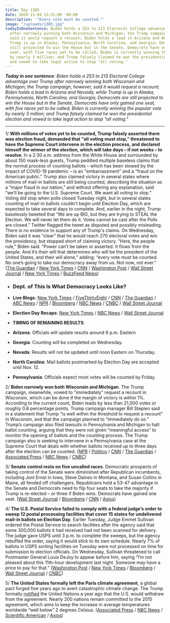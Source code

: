 ```yaml
---
title: Day 1385
date: 2020-11-04 13:51:00 -08:00
description: '"Every vote must be counted."'
image: "/uploads/1385.jpg"
todayInOneSentence: Biden holds a 253 to 213 Electoral College advantage over Trump
  after narrowly winning both Wisconsin and Michigan; the Trump campaign, however,
  said it would request a recount; Biden holds a lead in Arizona and Nevada, while
  Trump is up in Alaska, Pennsylvania, North Carolina, and Georgia; Democrats are
  still projected to win the House but in the Senate, Democrats have only gained one
  seat, with five races yet to be called; Biden is currently winning the popular vote
  by nearly 3 million; and Trump falsely claimed he won the presidential election
  and vowed to take legal action to stop "all voting."
---
```


***Today in one sentence**: Biden holds a 253 to 213 Electoral College advantage over Trump after narrowly winning both Wisconsin and Michigan; the Trump campaign, however, said it would request a recount; Biden holds a lead in Arizona and Nevada, while Trump is up in Alaska, Pennsylvania, North Carolina, and Georgia; Democrats are still projected to win the House but in the Senate, Democrats have only gained one seat, with five races yet to be called; Biden is currently winning the popular vote by nearly 3 million; and Trump falsely claimed he won the presidential election and vowed to take legal action to stop "all voting."*

---

1/ **With millions of votes yet to be counted, Trump falsely asserted there was election fraud, demanded that "all voting must stop," threatened to have the Supreme Court intervene in the election process, and declared himself the winner of the election, which will take days – if not weeks – to resolve**. In a 2:30 a.m. address from the White House and surrounded by about 150 mask-less guests, Trump peddled multiple baseless claims that the normal process of counting ballots – which has been slowed by the impact of COVID-19 pandemic – is an "embarrassment" and a "fraud on the American public." Trump also claimed victory in several states where millions of mail-in ballots are still being counted, describing the situation as a “major fraud in our nation,” and without offering any explanation, said “we’ll be going to the U.S. Supreme Court. We want all voting to stop.” Voting did stop when polls closed Tuesday night, but in several states counting of mail-in ballots couldn’t begin until Election Day, which are expected to take several days to complete. And, earlier in the night, Trump baselessly tweeted that “We are up BIG, but they are trying to STEAL the Election. We will never let them do it. Votes cannot be cast after the Polls are closed.” Twitter flagged the tweet as disputed and possibly misleading. There is no evidence to support any of Trump's claims. On Wednesday, Biden said it was “clear” that he would reach 270 electoral votes and win the presidency, but stopped short of claiming victory. “Here, the people rule,” Biden said. “Power can’t be taken or asserted. It flows from the people. And it’s their will that determines who will be the president of the United States, and their will alone," adding: “every vote must be counted. No one’s going to take our democracy away from us. Not now, not ever.” ([The Guardian](https://www.theguardian.com/us-news/2020/nov/03/america-votes-trump-biden-us-election) / [New York Times](https://www.nytimes.com/2020/11/04/us/politics/election-trump-biden-recap.html) / [CNN](https://www.cnn.com/2020/11/04/politics/trump-election-results/index.html) / [Washington Post](https://www.washingtonpost.com/elections/2020/11/03/trump-biden-election-live-updates/#link-FNW4S4M7ARAWFPY2GOICS3VZ6Y) / [Wall Street Journal](https://www.wsj.com/articles/in-election-night-remarks-trump-biden-jockey-for-position-11604475526) / [New York Times](https://www.nytimes.com/live/2020/11/04/us/election-results/we-will-be-the-winners-biden-predicts) / [BuzzFeed News](https://www.buzzfeednews.com/article/kadiagoba/trump-election-night-speech))

* ### Dept. of This Is What Democracy Looks Like?

* **Live Blogs**: [New York Times](https://www.nytimes.com/live/2020/11/04/us/election-results) / [FiveThirtyEight](https://fivethirtyeight.com/live-blog/2020-election-results-coverage/) / [CNN](https://www.cnn.com/politics/live-news/election-results-and-news-11-04-20/index.html) / [The Guardian](https://www.theguardian.com/us-news/live/2020/nov/04/us-election-2020-votes-live-updates-donald-trump-joe-biden-latest-presidential-news-updates) / [ABC News](https://abcnews.go.com/Politics/live-updates/2020-election-campaign-vote/?id=73960714) / [NPR](https://apps.npr.org/liveblogs/20201103-election/) / [Bloomberg](https://www.bloomberg.com/news/live-blog/2020-10-08/election-night-in-the-u-s?srnd=premium) / [NBC News](https://www.nbcnews.com/politics/2020-election/live-blog/2020-11-04-trump-biden-election-results-n1246346) / [CNBC](https://www.cnbc.com/2020/11/04/election-live-results-updates-trump-biden.html) / [Wall Street Journal](https://www.wsj.com/livecoverage/trump-biden-election-day-2020?mod=hp_theme_election-2020-ribbon)

* **Election Day Recaps**: [New York Times](https://www.nytimes.com/2020/11/04/us/politics/election-trump-biden-recap.html) / [NBC News](https://www.nbcnews.com/politics/2020-election/live-blog/election-day-2020-live-updates-n1245892) / [Wall Street Journal](https://www.wsj.com/articles/election-2020-results-trump-biden-1104-11604492445?mod=politics_lead_pos1)

* **TIMING OF REMAINING RESULTS**:

* **Arizona**: Officials  will update results around 9 p.m. Eastern

* **Georgia**: Counting will be completed on Wednesday.

* **Nevada**: Results will not be updated until noon Eastern on Thursday.

* **North Carolina**: Mail ballots postmarked by Election Day are accepted until Nov. 12.

* **Pennsylvania**: Officials expect most votes will be counted by Friday.

2/ **Biden narrowly won both Wisconsin and Michigan**. The Trump campaign, meanwhile, vowed to "immediately" request a recount in Wisconsin, which can be done if the margin of victory is within 1%. According to the current count, Biden leads by less than 21,000 votes or roughly 0.6 percentage points. Trump campaign manager Bill Stepien said in a statement that Trump “is well within the threshold to request a recount” in Wisconsin, and that the campaign planned to “immediately do so.” Trump’s campaign also filed lawsuits in Pennsylvania and Michigan to halt ballot counting, arguing that they were not given “meaningful access” to monitor the opening of ballots and the counting process. The Trump campaign also is seeking to intervene in a Pennsylvania case at the Supreme Court that deals with whether ballots received up to three days after the election can be counted.  ([NPR](https://apps.npr.org/liveblogs/20201103-election/#biden-wins-wisconsin-per-ap-335) / [Politico](https://www.politico.com/news/2020/11/03/presidential-election-2020-433952) / [CNN](https://www.cnn.com/politics/live-news/election-results-and-news-11-04-20/h_a81855775d03c8891ec256a4b4627a5d) / [The Guardian](https://www.theguardian.com/us-news/live/2020/nov/04/us-election-2020-votes-live-updates-donald-trump-joe-biden-latest-presidential-news-updates?page=with:block-5fa2e9488f08f1bf4842cf93#block-5fa2e9488f08f1bf4842cf93) / [Associated Press](https://apnews.com/article/donald-trump-seeks-voting-stop-25762f69b27dfbccc4fd8077fb5fdc91) / [NBC News](https://www.nbcnews.com/politics/2020-election/trump-biden-wait-vote-counting-continues-states-michigan-pennsylvania-n1246402) / [CNBC](https://www.cnbc.com/2020/11/04/wisconsin-election-official-says-all-votes-counted-biden-in-the-lead-nbc-has-not-made-a-call.html))

3/ **Senate control rests on five uncalled races**. Democratic prospects of taking control of the Senate were diminished after Republican incumbents, including Joni Ernst in Iowa, Steve Daines in Montana, and Susan Collins in Maine, all fended off challengers. Republicans hold a 53-47 advantage in the Senate and Democrats need to flip four seats to take the majority if Trump is re-elected – or three if Biden wins. Democrats have gained one seat. ([Wall Street Journal](https://www.wsj.com/articles/senate-election-2020-results-11-04-2020-11604511606) / [Bloomberg](https://www.bloomberg.com/news/articles/2020-11-04/democrats-bid-for-senate-gets-early-test-as-first-polls-close?sref=MIBMEEoj) / [CNN](https://www.cnn.com/politics/live-news/senate-house-election-results-2020/h_7adc53c2eab517c5a26e02fdbbf64efc) / [Axios](https://www.axios.com/susan-collins-maine-senate-win-56e7b63b-fbf7-4dca-8b85-ea26d789a24c.html))

4/ **The U.S. Postal Service failed to comply with a federal judge’s order to sweep 12 postal processing facilities that cover 15 states for undelivered mail-in ballots on Election Day**. Earlier Tuesday, Judge Emmet Sullivan ordered the Postal Service to search facilities after the agency said that some 300,000 ballots it had received had not been scanned for delivery. The judge gave USPS until 3 p.m. to complete the sweeps, but the agency rebuffed the order, saying it would stick to its own schedule. Nearly 7% of ballots in USPS sorting facilities on Tuesday were not processed on time for submission to election officials. On Wednesday, Sullivan threatened to call Postmaster General Louis DeJoy to appear before him, saying “I’m not pleased about this 11th-hour development last night. Someone may have a price to pay for that.” ([Washington Post](https://www.washingtonpost.com/business/2020/11/03/election-ballot-delays-usps/) / [New York Times](https://www.nytimes.com/2020/11/04/us/politics/usps-ballots.html) / [Bloomberg](https://www.bloomberg.com/news/articles/2020-11-03/usps-ordered-to-sweep-swing-state-facilities-for-mail-in-ballots?sref=MIBMEEoj) / [Wall Street Journal](https://www.wsj.com/livecoverage/trump-biden-election-day-2020/card/hwSEkItamUTMMZ5x85wr) / [CNBC](https://www.cnbc.com/2020/11/04/2020-presidential-election-postal-data-shows-ballot-delivery-rate.html))

5/ **The United States formally left the Paris climate agreement**, a global pact forged five years ago to avert catastrophic climate change. The Trump formally [notified](https://whatthefuckjusthappenedtoday.com/2019/11/04/day-1019/#5-the-trump-administration-formally) the United Nations a year ago that the U.S. would withdraw from the agreement. Nearly 200 nations remain committed to the 2015 agreement, which aims to keep the increase in average temperatures worldwide “well below” 2 degrees Celsius. ([Associated Press](https://apnews.com/article/us-leaves-paris-agreement-climate-change-1331bc30021756454dda8eb7ff3c1075) / [NBC News](https://www.nbcnews.com/news/world/u-s-formally-exits-paris-climate-change-pact-amid-election-n1246350) / [Scientific American](https://www.scientificamerican.com/article/u-s-exits-paris-climate-accord-after-trump-stalls-global-warming-action-for-four-years/) / [Axios](https://www.axios.com/trumps-exit-paris-climate-agreement-official-33b2bbe9-48a2-467b-9f96-08edb982cde7.html))